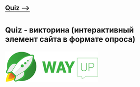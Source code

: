 [**<h2>Quiz --><h2>**](https://maximmorkovnik.github.io/Quiz/)
  
<h3>Quiz - викторина (интерактивный элемент сайта в формате опроса)</h3>

[![wayup.in](img/logo.jpg)](https://wayup.in)
